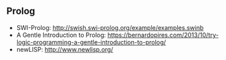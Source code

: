 ## Prolog

* SWI-Prolog: http://swish.swi-prolog.org/example/examples.swinb
* A Gentle Introduction to Prolog: https://bernardopires.com/2013/10/try-logic-programming-a-gentle-introduction-to-prolog/
* newLISP: http://www.newlisp.org/


